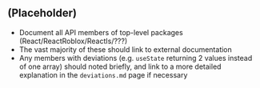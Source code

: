 ## (Placeholder)

* Document all API members of top-level packages (React/ReactRoblox/ReactIs/???)
* The vast majority of these should link to external documentation
* Any members with deviations (e.g. `useState` returning 2 values instead of one array) should noted briefly, and link to a more detailed explanation in the `deviations.md` page if necessary

